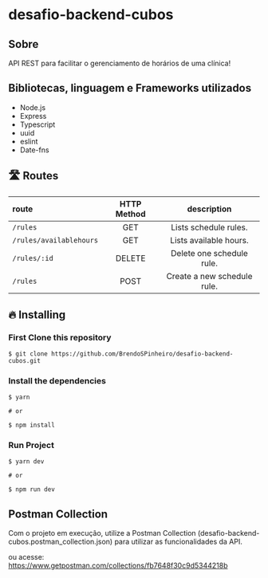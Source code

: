 # desafio-backend-cubos

## Sobre
API REST para facilitar o gerenciamento de horários de uma clínica!

## Bibliotecas, linguagem e Frameworks utilizados

- Node.js
- Express
- Typescript
- uuid
- eslint
- Date-fns

## <p>🛣 Routes</p>

|route|HTTP Method|description
|:---|:---:|:---:
|`/rules`|GET|Lists schedule rules.
|`/rules/availablehours`|GET|Lists available hours.
|`/rules/:id`|DELETE|Delete one schedule rule.
|`/rules`|POST|Create a new schedule rule.

## <p>🔥 Installing</p>

### <p>First Clone this repository</p>

```shell
$ git clone https://github.com/BrendoSPinheiro/desafio-backend-cubos.git
```
### <p>Install the dependencies</p>
```
$ yarn

# or

$ npm install
```
### <p>Run Project</p>
```
$ yarn dev

# or

$ npm run dev
```
## Postman Collection

Com o projeto em execução, utilize a Postman Collection (desafio-backend-cubos.postman_collection.json) para utilizar as funcionalidades da API.

ou acesse:
https://www.getpostman.com/collections/fb7648f30c9d5344218b
